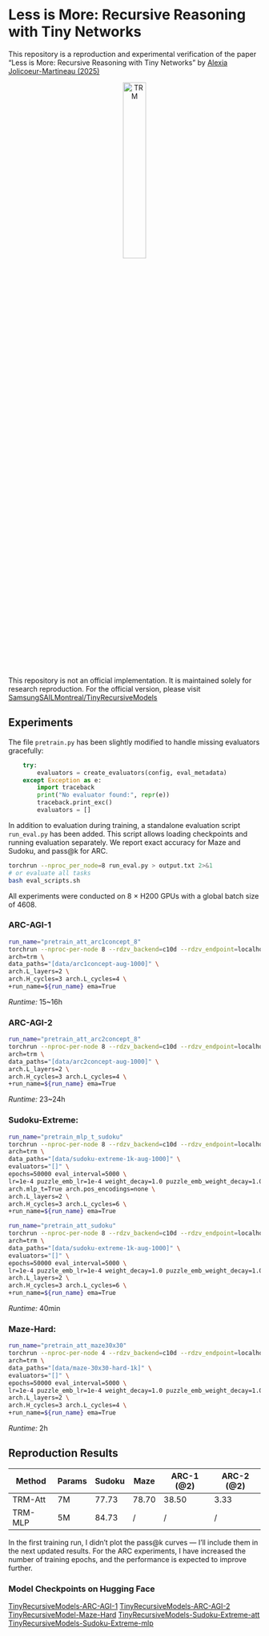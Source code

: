 # Less is More: Recursive Reasoning with Tiny Networks

This repository is a reproduction and experimental verification of the paper “Less is More: Recursive Reasoning with Tiny Networks” by [Alexia Jolicoeur-Martineau (2025)](https://arxiv.org/abs/2510.04871)

<p align="center">
  <img src="https://AlexiaJM.github.io/assets/images/TRM_fig.png" alt="TRM"  style="width: 30%;">
</p>

This repository is not an official implementation.
It is maintained solely for research reproduction. For the official version, please visit [SamsungSAILMontreal/TinyRecursiveModels](https://github.com/SamsungSAILMontreal/TinyRecursiveModels)


## Experiments

The file `pretrain.py` has been slightly modified to handle missing evaluators gracefully:
```python
    try:
        evaluators = create_evaluators(config, eval_metadata)
    except Exception as e:
        import traceback
        print("No evaluator found:", repr(e))
        traceback.print_exc()
        evaluators = []
```

In addition to evaluation during training, a standalone evaluation script `run_eval.py` has been added. This script allows loading checkpoints and running evaluation separately. We report exact accuracy for Maze and Sudoku, and pass@k for ARC.
```bash
torchrun --nproc_per_node=8 run_eval.py > output.txt 2>&1
# or evaluate all tasks
bash eval_scripts.sh
```
All experiments were conducted on 8 × H200 GPUs with a global batch size of 4608.

### ARC-AGI-1
```bash
run_name="pretrain_att_arc1concept_8"
torchrun --nproc-per-node 8 --rdzv_backend=c10d --rdzv_endpoint=localhost:0 --nnodes=1 pretrain.py \
arch=trm \
data_paths="[data/arc1concept-aug-1000]" \
arch.L_layers=2 \
arch.H_cycles=3 arch.L_cycles=4 \
+run_name=${run_name} ema=True

```
*Runtime:* 15~16h

### ARC-AGI-2
```bash
run_name="pretrain_att_arc2concept_8"
torchrun --nproc-per-node 8 --rdzv_backend=c10d --rdzv_endpoint=localhost:0 --nnodes=1 pretrain.py \
arch=trm \
data_paths="[data/arc2concept-aug-1000]" \
arch.L_layers=2 \
arch.H_cycles=3 arch.L_cycles=4 \
+run_name=${run_name} ema=True

```
*Runtime:* 23~24h

### Sudoku-Extreme:
```bash
run_name="pretrain_mlp_t_sudoku"
torchrun --nproc-per-node 8 --rdzv_backend=c10d --rdzv_endpoint=localhost:0 --nnodes=1 pretrain.py \
arch=trm \
data_paths="[data/sudoku-extreme-1k-aug-1000]" \
evaluators="[]" \
epochs=50000 eval_interval=5000 \
lr=1e-4 puzzle_emb_lr=1e-4 weight_decay=1.0 puzzle_emb_weight_decay=1.0 \
arch.mlp_t=True arch.pos_encodings=none \
arch.L_layers=2 \
arch.H_cycles=3 arch.L_cycles=6 \
+run_name=${run_name} ema=True

run_name="pretrain_att_sudoku"
torchrun --nproc-per-node 8 --rdzv_backend=c10d --rdzv_endpoint=localhost:0 --nnodes=1 pretrain.py \
arch=trm \
data_paths="[data/sudoku-extreme-1k-aug-1000]" \
evaluators="[]" \
epochs=50000 eval_interval=5000 \
lr=1e-4 puzzle_emb_lr=1e-4 weight_decay=1.0 puzzle_emb_weight_decay=1.0 \
arch.L_layers=2 \
arch.H_cycles=3 arch.L_cycles=6 \
+run_name=${run_name} ema=True
```
*Runtime:* 40min

### Maze-Hard:
```bash
run_name="pretrain_att_maze30x30"
torchrun --nproc-per-node 4 --rdzv_backend=c10d --rdzv_endpoint=localhost:0 --nnodes=1 pretrain.py \
arch=trm \
data_paths="[data/maze-30x30-hard-1k]" \
evaluators="[]" \
epochs=50000 eval_interval=5000 \
lr=1e-4 puzzle_emb_lr=1e-4 weight_decay=1.0 puzzle_emb_weight_decay=1.0 \
arch.L_layers=2 \
arch.H_cycles=3 arch.L_cycles=4 \
+run_name=${run_name} ema=True
```
*Runtime:* 2h

## Reproduction Results

| Method | Params | Sudoku | Maze | ARC-1 (@2) | ARC-2 (@2) |
| --- | --- | --- | --- | --- | --- |
| TRM-Att | 7M | 77.73 | 78.70 | 38.50  | 3.33 |
| TRM-MLP | 5M | 84.73 | / | / | / |

In the first training run, I didn’t plot the pass@k curves — I’ll include them in the next updated results. For the ARC experiments, I have increased the number of training epochs, and the performance is expected to improve further.

### Model Checkpoints on Hugging Face
[TinyRecursiveModels-ARC-AGI-1](https://huggingface.co/Sanjin2024/TinyRecursiveModels-ARC-AGI-1)
[TinyRecursiveModels-ARC-AGI-2](https://huggingface.co/Sanjin2024/TinyRecursiveModels-ARC-AGI-2)
[TinyRecursiveModel-Maze-Hard](https://huggingface.co/Sanjin2024/TinyRecursiveModel-Maze-Hard)
[TinyRecursiveModels-Sudoku-Extreme-att](https://huggingface.co/Sanjin2024/TinyRecursiveModels-Sudoku-Extreme-att)
[TinyRecursiveModels-Sudoku-Extreme-mlp](https://huggingface.co/Sanjin2024/TinyRecursiveModels-Sudoku-Extreme-mlp)

